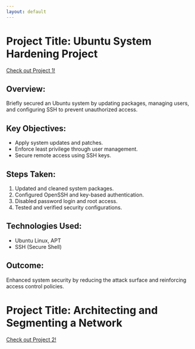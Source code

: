 ```yaml
---
layout: default
---
```


# Project Title: Ubuntu System Hardening Project

[Check out Project 1!](projects/project1.md)

## Overview:
Briefly secured an Ubuntu system by updating packages, managing users, and configuring SSH to prevent unauthorized access.

## Key Objectives:
- Apply system updates and patches.
- Enforce least privilege through user management.
- Secure remote access using SSH keys.

## Steps Taken:
1. Updated and cleaned system packages.
2. Configured OpenSSH and key-based authentication.
3. Disabled password login and root access.
4. Tested and verified security configurations.

## Technologies Used:
- Ubuntu Linux, APT
- SSH (Secure Shell)

## Outcome:
Enhanced system security by reducing the attack surface and reinforcing access control policies.


# Project Title: Architecting and Segmenting a Network

[Check out Project 2!](projects/project2.md)

